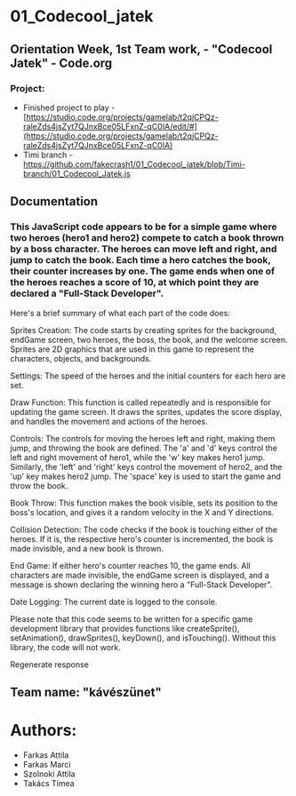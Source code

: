 # 01_Codecool_jatek
## Orientation Week, 1st Team work, - "Codecool Jatek" - Code.org

### Project: 
- Finished project to play - [https://studio.code.org/projects/gamelab/t2qjCPQz-raleZds4jsZyt7QJnxBce05LFxnZ-qC0IA/edit/#](https://studio.code.org/projects/gamelab/t2qjCPQz-raleZds4jsZyt7QJnxBce05LFxnZ-qC0IA)
- Timi branch - https://github.com/fakecrash1/01_Codecool_jatek/blob/Timi-branch/01_Codecool_Jatek.js


## Documentation 

### This JavaScript code appears to be for a simple game where two heroes (hero1 and hero2) compete to catch a book thrown by a boss character. The heroes can move left and right, and jump to catch the book. Each time a hero catches the book, their counter increases by one. The game ends when one of the heroes reaches a score of 10, at which point they are declared a "Full-Stack Developer".

Here's a brief summary of what each part of the code does:

Sprites Creation: The code starts by creating sprites for the background, endGame screen, two heroes, the boss, the book, and the welcome screen. Sprites are 2D graphics that are used in this game to represent the characters, objects, and backgrounds.

Settings: The speed of the heroes and the initial counters for each hero are set.

Draw Function: This function is called repeatedly and is responsible for updating the game screen. It draws the sprites, updates the score display, and handles the movement and actions of the heroes.

Controls: The controls for moving the heroes left and right, making them jump, and throwing the book are defined. The 'a' and 'd' keys control the left and right movement of hero1, while the 'w' key makes hero1 jump. Similarly, the 'left' and 'right' keys control the movement of hero2, and the 'up' key makes hero2 jump. The 'space' key is used to start the game and throw the book.

Book Throw: This function makes the book visible, sets its position to the boss's location, and gives it a random velocity in the X and Y directions.

Collision Detection: The code checks if the book is touching either of the heroes. If it is, the respective hero's counter is incremented, the book is made invisible, and a new book is thrown.

End Game: If either hero's counter reaches 10, the game ends. All characters are made invisible, the endGame screen is displayed, and a message is shown declaring the winning hero a "Full-Stack Developer".

Date Logging: The current date is logged to the console.

Please note that this code seems to be written for a specific game development library that provides functions like createSprite(), setAnimation(), drawSprites(), keyDown(), and isTouching(). Without this library, the code will not work.





Regenerate response



## Team name: "kávészünet"

# Authors:
- Farkas Attila
- Farkas Marci
- Szolnoki Attila
- Takács Tímea
